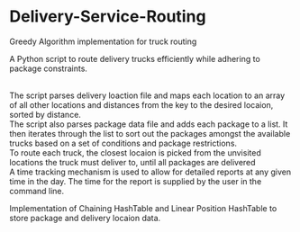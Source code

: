 # Delivery-Service-Routing
Greedy Algorithm implementation for truck routing

A Python script to route delivery trucks efficiently while adhering to package constraints.

<br>
The script parses delivery loaction file and maps each location to an array of all other locations and distances from the key to the desired locaion, sorted by distance.

<br>
The script also parses package data file and adds each package to a list. It then iterates through the list to sort out the packages amongst the available trucks based on a set of conditions and package restrictions.

<br>
To route each truck, the closest locaion is picked from the unvisited locations the truck must deliver to, until all packages are delivered

<br>
A time tracking mechanism is used to allow for detailed reports at any given time in the day. The time for the report is supplied by the user in the command line.

<br>

Implementation of Chaining HashTable and Linear Position HashTable to store package and delivery locaion data.
